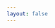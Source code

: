 ```yaml
---
layout: false
---
```


<script setup>
  import Page from './LogicTreeOperation'

</script>

<ClientOnly>
  <div class="wk-demo">
    <Page />
  </div>
</ClientOnly>
